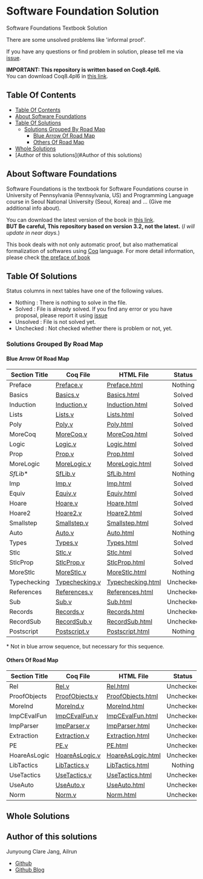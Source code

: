 # Software Foundation Solution

Software Foundations Textbook Solution

There are some unsolved problems like 'informal proof'.

If you have any questions or find problem in solution, please tell me via [issue](https://github.com/Ailrun/software_foundations_solution/issue).

**IMPORTANT: This repository is written based on Coq8.4pl6.**  
You can download Coq8.4pl6 in [this link](https://coq.inria.fr/coq-84).

## Table Of Contents

- [Table Of Contents](#table-of-contents)
- [About Software Foundations](#about-software-foundations)
- [Table Of Solutions](#table-of-solutions)
  - [Solutions Grouped By Road Map](#solutions-grouped-by-road-map)
    - [Blue Arrow Of Road Map](#blue-arrow-of-road-map)
    - [Others Of Road Map](#others-of-road-map)
- [Whole Solutions](#whole-solutions)
- [Author of this solutions](#Author of this solutions)

## About Software Foundations

Software Foundations is the textbook for Software Foundations course in University of Pennsylvania (Pennsylvania, US) and Programming Language course in Seoul National University (Seoul, Korea) and ... (Give me additional info about).

You can download the latest version of the book in [this link](https://www.cis.upenn.edu/~bcpierce/sf/current/index.html).  
**BUT Be careful, This repository based on version 3.2, not the latest.** (*I will update in near days.*)

This book deals with not only automatic proof, but also mathematical formalization of softwares using [Coq](https://coq.inria.fr/) language. For more detail information, please check [the preface of book](https://www.cis.upenn.edu/~bcpierce/sf/current/Preface.html)

## Table Of Solutions

Status columns in next tables have one of the following values.
- Nothing : There is nothing to solve in the file.
- Solved : File is already solved. If you find any error or you have proposal, please report it using [issue](https://github.com/Ailrun/software_foundations_solution/issue)
- Unsolved : File is not solved yet.
- Unchecked : Not checked whether there is problem or not, yet.

### Solutions Grouped By Road Map

#### Blue Arrow Of Road Map

| Section Title   | Coq File                           | HTML File                                | Status    | Updated at |
|-----------------|------------------------------------|------------------------------------------|:---------:|-----------:|
| Preface         | [Preface.v](/Preface.v)            | [Preface.html](./Preface.html)           | Nothing   | 2016/06/10 |
| Basics          | [Basics.v](./Basics.v)             | [Basics.html](./Basics.html)             | Solved    | 2016/06/10 |
| Induction       | [Induction.v](./Induction.v)       | [Induction.html](./Induction.html)       | Solved    | 2016/06/10 |
| Lists           | [Lists.v](./Lists.v)               | [Lists.html](./Lists.html)               | Solved    | 2016/06/10 |
| Poly            | [Poly.v](./Poly.v)                 | [Poly.html](./Poly.html)                 | Solved    | 2016/06/11 |
| MoreCoq         | [MoreCoq.v](./MoreCoq.v)           | [MoreCoq.html](./MoreCoq.html)           | Solved    | 2016/06/11 |
| Logic           | [Logic.v](./Logic.v)               | [Logic.html](./Logic.html)               | Solved    | 2016/06/11 |
| Prop            | [Prop.v](./Prop.v)                 | [Prop.html](./Prop.html)                 | Solved    | 2016/06/12 |
| MoreLogic       | [MoreLogic.v](./MoreLogic.v)       | [MoreLogic.html](./MoreLogic.html)       | Solved    | 2016/06/13 |
| *SfLib*&#42;    | [SfLib.v](./SfLib.v)               | [SfLib.html](./SfLib.html)               | Nothing   | 2016/06/10 |
| Imp             | [Imp.v](./Imp.v)                   | [Imp.html](./Imp.html)                   | Solved    | 2016/06/13 |
| Equiv           | [Equiv.v](./Equiv.v)               | [Equiv.html](./Equiv.html)               | Solved    | 2016/06/13 |
| Hoare           | [Hoare.v](./Hoare.v)               | [Hoare.html](./Hoare.html)               | Solved    | 2016/06/14 |
| Hoare2          | [Hoare2.v](./Hoare2.v)             | [Hoare2.html](./Hoare2.html)             | Solved    | 2016/06/14 |
| Smallstep       | [Smallstep.v](./Smallstep.v)       | [Smallstep.html](./Smallstep.html)       | Solved    | 2016/06/15 |
| Auto            | [Auto.v](./Auto.v)                 | [Auto.html](./Auto.html)                 | Nothing   | 2016/06/10 |
| Types           | [Types.v](./Types.v)               | [Types.html](./Types.html)               | Solved    | 2016/06/15 |
| Stlc            | [Stlc.v](./Stlc.v)                 | [Stlc.html](./Stlc.html)                 | Solved    | 2016/06/15 |
| StlcProp        | [StlcProp.v](./StlcProp.v)         | [StlcProp.html](./StlcProp.html)         | Solved    | 2016/06/15 |
| MoreStlc        | [MoreStlc.v](./MoreStlc.v)         | [MoreStlc.html](./MoreStlc.html)         | Nothing   | 2016/06/10 |
| Typechecking    | [Typechecking.v](./TypeChecking.v) | [Typechecking.html](./Typechecking.html) | Unchecked | 2016/06/10 |
| References      | [References.v](./References.v)     | [References.html](./References.html)     | Unchecked | 2016/06/10 |
| Sub             | [Sub.v](./Sub.v)                   | [Sub.html](./Sub.html)                   | Unchecked | 2016/06/10 |
| Records         | [Records.v](./Records.v)           | [Records.html](./Records.html)           | Unchecked | 2016/06/10 |
| RecordSub       | [RecordSub.v](./RecordSub.v)       | [RecordSub.html](./RecordSub.html)       | Unchecked | 2016/06/10 |
| Postscript      | [Postscript.v](./Postscript.v)     | [Postscript.html](./Postscript.html)     | Nothing   | 2016/06/10 |

&#42; Not in blue arrow sequence, but necessary for this sequence.

#### Others Of Road Map

| Section Title   | Coq File                           | HTML File                                | Status    | Updated at |
|-----------------|------------------------------------|------------------------------------------|:---------:|-----------:|
| Rel             | [Rel.v](./Rel.v)                   | [Rel.html](./Rel.html)                   | Unchecked | 2016/06/10 |
| ProofObjects    | [ProofObjects.v](./ProofObjects.v) | [ProofObjects.html](./ProofObjects.html) | Unchecked | 2016/06/10 |
| MoreInd         | [MoreInd.v](./MoreInd.v)           | [MoreInd.html](./MoreInd.html)           | Unchecked | 2016/06/10 |
| ImpCEvalFun     | [ImpCEvalFun.v](./ImpCEvalFun.v)   | [ImpCEvalFun.html](./ImpCEvalFun.html)   | Unchecked | 2016/06/10 |
| ImpParser       | [ImpParser.v](./ImpParser.v)       | [ImpParser.html](./ImpParser.html)       | Unchecked | 2016/06/10 |
| Extraction      | [Extraction.v](./Extraction.v)     | [Extraction.html](./Extraction.html)     | Unchecked | 2016/06/10 |
| PE              | [PE.v](./PE.v)                     | [PE.html](./PE.html)                     | Unchecked | 2016/06/10 |
| HoareAsLogic    | [HoareAsLogic.v](./HoareAsLogic.v) | [HoareAsLogic.html](./HoareAsLogic.html) | Unchecked | 2016/06/10 |
| LibTactics      | [LibTactics.v](./LibTactics.v)     | [LibTactics.html](./LibTactics.html)     | Nothing   | 2016/06/10 |
| UseTactics      | [UseTactics.v](./UseTactics.v)     | [UseTactics.html](./UseTactics.html)     | Unchecked | 2016/06/10 |
| UseAuto         | [UseAuto.v](./UseAuto.v)           | [UseAuto.html](./UseAuto.html)           | Unchecked | 2016/06/10 |
| Norm            | [Norm.v](./Norm.v)                 | [Norm.html](Norm.html)                   | Unchecked | 2016/06/10 |

## Whole Solutions

## Author of this solutions

Junyoung Clare Jang, Ailrun
- [Github](https://github.com/Ailrun)
- [Github Blog](https://ailrun.github.io/)
